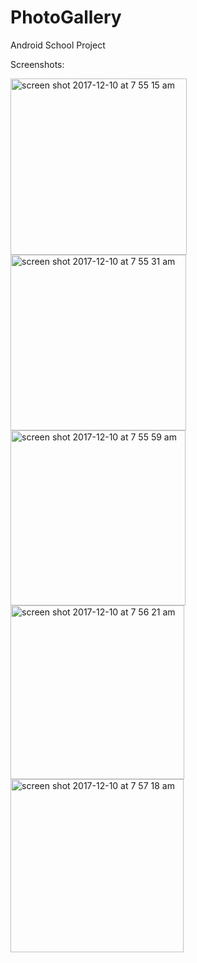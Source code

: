 # PhotoGallery
Android School Project

Screenshots:

<img width="282" alt="screen shot 2017-12-10 at 7 55 15 am" src="https://user-images.githubusercontent.com/20143504/33805565-d3f4806a-dd80-11e7-8823-1de60d338ace.png">

<img width="281" alt="screen shot 2017-12-10 at 7 55 31 am" src="https://user-images.githubusercontent.com/20143504/33805567-d9f342da-dd80-11e7-9728-ddad037d46bf.png">

<img width="280" alt="screen shot 2017-12-10 at 7 55 59 am" src="https://user-images.githubusercontent.com/20143504/33805569-df52c9da-dd80-11e7-8a49-f66f76ca9765.png">

<img width="278" alt="screen shot 2017-12-10 at 7 56 21 am" src="https://user-images.githubusercontent.com/20143504/33805572-e5dc8606-dd80-11e7-989b-3077b726d163.png">

<img width="277" alt="screen shot 2017-12-10 at 7 57 18 am" src="https://user-images.githubusercontent.com/20143504/33805575-ecff8d48-dd80-11e7-9b8b-a2887f0eb658.png">
